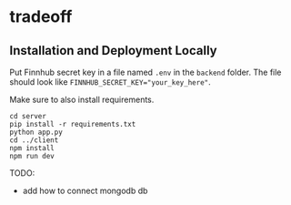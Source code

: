# tradeoff

## Installation and Deployment Locally
Put Finnhub secret key in a file named `.env` in the `backend` folder. The file should look like `FINNHUB_SECRET_KEY="your_key_here"`.

Make sure to also install requirements.
```
cd server
pip install -r requirements.txt
python app.py
cd ../client
npm install
npm run dev
```

TODO:
- add how to connect mongodb db